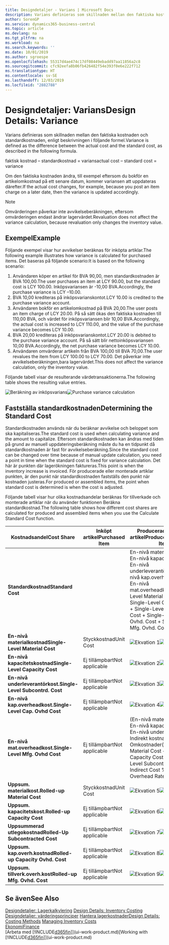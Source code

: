 ```yaml
---
title: Designdetaljer - Varians | Microsoft Docs
description: Varians definieras som skillnaden mellan den faktiska kostnaden och standardkostnaden, enligt beskrivningen i följande formel.
author: SorenGP
ms.service: dynamics365-business-central
ms.topic: article
ms.devlang: na
ms.tgt_pltfrm: na
ms.workload: na
ms.search.keywords: ''
ms.date: 10/01/2019
ms.author: sgroespe
ms.openlocfilehash: 55317d4ae474c17df08449ebadd97aa11856a2c8
ms.sourcegitcommit: cfc92eefa8b06fb426482f54e393f0e6e222f712
ms.translationtype: HT
ms.contentlocale: sv-SE
ms.lasthandoff: 12/03/2019
ms.locfileid: "2882788"
---
```

# <a name="design-details-variance"></a><span data-ttu-id="24a7f-103">Designdetaljer: Varians</span><span class="sxs-lookup"><span data-stu-id="24a7f-103">Design Details: Variance</span></span>
<span data-ttu-id="24a7f-104">Varians definieras som skillnaden mellan den faktiska kostnaden och standardkostnaden, enligt beskrivningen i följande formel.</span><span class="sxs-lookup"><span data-stu-id="24a7f-104">Variance is defined as the difference between the actual cost and the standard cost, as described in the following formula.</span></span>  

 <span data-ttu-id="24a7f-105">faktisk kostnad – standardkostnad = varians</span><span class="sxs-lookup"><span data-stu-id="24a7f-105">actual cost – standard cost = variance</span></span>  

 <span data-ttu-id="24a7f-106">Om den faktiska kostnaden ändra, till exempel eftersom du bokför en artikelomkostnad på ett senare datum, kommer variansen att uppdateras därefter.</span><span class="sxs-lookup"><span data-stu-id="24a7f-106">If the actual cost changes, for example, because you post an item charge on a later date, then the variance is updated accordingly.</span></span>  

> [!NOTE]  
>  <span data-ttu-id="24a7f-107">Omvärderingen påverkar inte avvikelseberäkningen, eftersom omvärderingen endast ändrar lagervärdet.</span><span class="sxs-lookup"><span data-stu-id="24a7f-107">Revaluation does not affect the variance calculation, because revaluation only changes the inventory value.</span></span>  

## <a name="example"></a><span data-ttu-id="24a7f-108">Exempel</span><span class="sxs-lookup"><span data-stu-id="24a7f-108">Example</span></span>  
 <span data-ttu-id="24a7f-109">Följande exempel visar hur avvikelser beräknas för inköpta artiklar.</span><span class="sxs-lookup"><span data-stu-id="24a7f-109">The following example illustrates how variance is calculated for purchased items.</span></span> <span data-ttu-id="24a7f-110">Det baseras på följande scenario:</span><span class="sxs-lookup"><span data-stu-id="24a7f-110">It is based on the following scenario:</span></span>  

1.  <span data-ttu-id="24a7f-111">Användaren köper en artikel för BVA 90,00, men standardkostnaden är BVA 100,00.</span><span class="sxs-lookup"><span data-stu-id="24a7f-111">The user purchases an item at LCY 90.00, but the standard cost is LCY 100.00.</span></span> <span data-ttu-id="24a7f-112">Inköpsvariansen är -10,00 BVA.</span><span class="sxs-lookup"><span data-stu-id="24a7f-112">Accordingly, the purchase variance is LCY –10.00.</span></span>  
2.  <span data-ttu-id="24a7f-113">BVA 10,00 krediteras på inköpsvarianskontot.</span><span class="sxs-lookup"><span data-stu-id="24a7f-113">LCY 10.00 is credited to the purchase variance account.</span></span>  
3.  <span data-ttu-id="24a7f-114">Användaren bokför en artikelomkostnad på BVA 20,00.</span><span class="sxs-lookup"><span data-stu-id="24a7f-114">The user posts an item charge of LCY 20.00.</span></span> <span data-ttu-id="24a7f-115">På så sätt ökas den faktiska kostnaden till 110,00 BVA, och värdet för inköpsvariansen blir 10,00 BVA.</span><span class="sxs-lookup"><span data-stu-id="24a7f-115">Accordingly, the actual cost is increased to LCY 110.00, and the value of the purchase variance becomes LCY 10.00.</span></span>  
4.  <span data-ttu-id="24a7f-116">BVA 20,00 krediteras på inköpsvarianskontot.</span><span class="sxs-lookup"><span data-stu-id="24a7f-116">LCY 20.00 is debited to the purchase variance account.</span></span> <span data-ttu-id="24a7f-117">På så sätt blir nettoinköpsvariansen 10,00 BVA.</span><span class="sxs-lookup"><span data-stu-id="24a7f-117">Accordingly, the net purchase variance becomes LCY 10.00.</span></span>  
5.  <span data-ttu-id="24a7f-118">Användaren omvärderar artikeln från BVA 100,00 till BVA 70,00.</span><span class="sxs-lookup"><span data-stu-id="24a7f-118">The user revalues the item from LCY 100.00 to LCY 70.00.</span></span> <span data-ttu-id="24a7f-119">Det påverkar inte avvikelseberäkningen,bara lagervärdet.</span><span class="sxs-lookup"><span data-stu-id="24a7f-119">This does not affect the variance calculation, only the inventory value.</span></span>  

 <span data-ttu-id="24a7f-120">Följande tabell visar de resulterande värdetransaktionerna.</span><span class="sxs-lookup"><span data-stu-id="24a7f-120">The following table shows the resulting value entries.</span></span>  

 <span data-ttu-id="24a7f-121">![Beräkning av inköpsvarians](media/design_details_inventory_costing_11_purchase_variance.png "Beräkning av inköpsvarians")</span><span class="sxs-lookup"><span data-stu-id="24a7f-121">![Purchase variance calculation](media/design_details_inventory_costing_11_purchase_variance.png "Purchase variance calculation")</span></span>  

## <a name="determining-the-standard-cost"></a><span data-ttu-id="24a7f-122">Fastställa standardkostnaden</span><span class="sxs-lookup"><span data-stu-id="24a7f-122">Determining the Standard Cost</span></span>  
 <span data-ttu-id="24a7f-123">Standardkostnaden används när du beräknar avvikelse och beloppet som ska kapitaliseras.</span><span class="sxs-lookup"><span data-stu-id="24a7f-123">The standard cost is used when calculating variance and the amount to capitalize.</span></span> <span data-ttu-id="24a7f-124">Eftersom standardkostnaden kan ändras med tiden på grund av manuell uppdateringsberäkning måste du ha en tidpunkt då standardkostnaden är fast för avvikelseberäkning.</span><span class="sxs-lookup"><span data-stu-id="24a7f-124">Since the standard cost can be changed over time because of manual update calculation, you need a point in time when the standard cost is fixed for variance calculation.</span></span> <span data-ttu-id="24a7f-125">Det här är punkten där lagerökningen faktureras.</span><span class="sxs-lookup"><span data-stu-id="24a7f-125">This point is when the inventory increase is invoiced.</span></span> <span data-ttu-id="24a7f-126">För producerade eller monterade artiklar punkten, är den punkt när standardkostnaden fastställs den punkt när kostnaden justeras.</span><span class="sxs-lookup"><span data-stu-id="24a7f-126">For produced or assembled items, the point when standard cost is determined is when the cost is adjusted.</span></span>  

 <span data-ttu-id="24a7f-127">Följande tabell visar hur olika kostnadsandelar beräknas för tillverkade och monterade artiklar när du använder funktionen Beräkna standardkostnad.</span><span class="sxs-lookup"><span data-stu-id="24a7f-127">The following table shows how different cost shares are calculated for produced and assembled items when you use the Calculate Standard Cost function.</span></span>  

|<span data-ttu-id="24a7f-128">Kostnadsandel</span><span class="sxs-lookup"><span data-stu-id="24a7f-128">Cost Share</span></span>|<span data-ttu-id="24a7f-129">Inköpt artikel</span><span class="sxs-lookup"><span data-stu-id="24a7f-129">Purchased Item</span></span>|<span data-ttu-id="24a7f-130">Producerad/monterad artikel</span><span class="sxs-lookup"><span data-stu-id="24a7f-130">Produced/Assembled Item</span></span>|  
|----------------|--------------------|------------------------------|  
|<span data-ttu-id="24a7f-131">**Standardkostnad**</span><span class="sxs-lookup"><span data-stu-id="24a7f-131">**Standard Cost**</span></span>||<span data-ttu-id="24a7f-132">En-nivå materialkostnad + En-nivå kapacitetskostnad + En-nivå underleverantörkost. + En-nivå kap.overheadkost. + En-nivå mat.overheadkost.</span><span class="sxs-lookup"><span data-stu-id="24a7f-132">Single-Level Material Cost + Single-Level Capacity Cost + Single-Level Subcontrd. Cost + Single-Level Cap. Ovhd. Cost + Single-Level Mfg. Ovhd. Cost</span></span>|  
|<span data-ttu-id="24a7f-133">**En-nivå materialkostnad**</span><span class="sxs-lookup"><span data-stu-id="24a7f-133">**Single-Level Material Cost**</span></span>|<span data-ttu-id="24a7f-134">Styckkostnad</span><span class="sxs-lookup"><span data-stu-id="24a7f-134">Unit Cost</span></span>|<span data-ttu-id="24a7f-135">![Ekvation 1](media/design_details_inventory_costing_11_equation_1.png "Ekvation 1")</span><span class="sxs-lookup"><span data-stu-id="24a7f-135">![Equation 1](media/design_details_inventory_costing_11_equation_1.png "Equation 1")</span></span>|  
|<span data-ttu-id="24a7f-136">**En-nivå kapacitetskostnad**</span><span class="sxs-lookup"><span data-stu-id="24a7f-136">**Single-Level Capacity Cost**</span></span>|<span data-ttu-id="24a7f-137">Ej tillämpbart</span><span class="sxs-lookup"><span data-stu-id="24a7f-137">Not applicable</span></span>|<span data-ttu-id="24a7f-138">![Ekvation 2](media/design_details_inventory_costing_11_equation_2.png "Ekvation 2")</span><span class="sxs-lookup"><span data-stu-id="24a7f-138">![Equation 2](media/design_details_inventory_costing_11_equation_2.png "Equation 2")</span></span>|  
|<span data-ttu-id="24a7f-139">**En-nivå underleverantörkost.**</span><span class="sxs-lookup"><span data-stu-id="24a7f-139">**Single-Level Subcontrd. Cost**</span></span>|<span data-ttu-id="24a7f-140">Ej tillämpbart</span><span class="sxs-lookup"><span data-stu-id="24a7f-140">Not applicable</span></span>|<span data-ttu-id="24a7f-141">![Ekvation 3](media/design_details_inventory_costing_11_equation_3.png "Ekvation 3")</span><span class="sxs-lookup"><span data-stu-id="24a7f-141">![Equation 3](media/design_details_inventory_costing_11_equation_3.png "Equation 3")</span></span>|  
|<span data-ttu-id="24a7f-142">**En-nivå kap.overheadkost.**</span><span class="sxs-lookup"><span data-stu-id="24a7f-142">**Single-Level Cap. Ovhd Cost**</span></span>|<span data-ttu-id="24a7f-143">Ej tillämpbart</span><span class="sxs-lookup"><span data-stu-id="24a7f-143">Not applicable</span></span>|<span data-ttu-id="24a7f-144">![Ekvation 4](media/design_details_inventory_costing_11_equation_4.png "Ekvation 4")</span><span class="sxs-lookup"><span data-stu-id="24a7f-144">![Equation 4](media/design_details_inventory_costing_11_equation_4.png "Equation 4")</span></span>|  
|<span data-ttu-id="24a7f-145">**En-nivå mat.overheadkost.**</span><span class="sxs-lookup"><span data-stu-id="24a7f-145">**Single-Level Mfg. Ovhd Cost**</span></span>|<span data-ttu-id="24a7f-146">Ej tillämpbart</span><span class="sxs-lookup"><span data-stu-id="24a7f-146">Not applicable</span></span>|<span data-ttu-id="24a7f-147">(En-nivå materialkostnad + En-nivå kapacitetskostnad + En-nivå underlev.kost.) \* Indirekt kostnad % / 100 + Omkostnader</span><span class="sxs-lookup"><span data-stu-id="24a7f-147">(Single-Level Material Cost + Single-Level Capacity Cost + Single-Level Subcontrd. Cost) \* Indirect Cost % / 100 + Overhead Rate</span></span>|  
|<span data-ttu-id="24a7f-148">**Uppsum. materialkost.**</span><span class="sxs-lookup"><span data-stu-id="24a7f-148">**Rolled-up Material Cost**</span></span>|<span data-ttu-id="24a7f-149">Styckkostnad</span><span class="sxs-lookup"><span data-stu-id="24a7f-149">Unit Cost</span></span>|<span data-ttu-id="24a7f-150">![Ekvation 5](media/design_details_inventory_costing_11_equation_5.png "Ekvation 5")</span><span class="sxs-lookup"><span data-stu-id="24a7f-150">![Equation 5](media/design_details_inventory_costing_11_equation_5.png "Equation 5")</span></span>|  
|<span data-ttu-id="24a7f-151">**Uppsum. kapacitetskost.**</span><span class="sxs-lookup"><span data-stu-id="24a7f-151">**Rolled-up Capacity Cost**</span></span>|<span data-ttu-id="24a7f-152">Ej tillämpbart</span><span class="sxs-lookup"><span data-stu-id="24a7f-152">Not applicable</span></span>|<span data-ttu-id="24a7f-153">![Ekvation 6](media/design_details_inventory_costing_11_equation_6.png "Ekvation 6")</span><span class="sxs-lookup"><span data-stu-id="24a7f-153">![Equation 6](media/design_details_inventory_costing_11_equation_6.png "Equation 6")</span></span>|  
|<span data-ttu-id="24a7f-154">**Uppsummerad utlegokostnad**</span><span class="sxs-lookup"><span data-stu-id="24a7f-154">**Rolled-Up Subcontracted Cost**</span></span>|<span data-ttu-id="24a7f-155">Ej tillämpbart</span><span class="sxs-lookup"><span data-stu-id="24a7f-155">Not applicable</span></span>|<span data-ttu-id="24a7f-156">![Ekvation 7](media/design_details_inventory_costing_11_equation_7.png "Ekvation 7")</span><span class="sxs-lookup"><span data-stu-id="24a7f-156">![Equation 7](media/design_details_inventory_costing_11_equation_7.png "Equation 7")</span></span>|  
|<span data-ttu-id="24a7f-157">**Uppsum. kap.overh.kostnad**</span><span class="sxs-lookup"><span data-stu-id="24a7f-157">**Rolled-up Capacity Ovhd. Cost**</span></span>|<span data-ttu-id="24a7f-158">Ej tillämpbart</span><span class="sxs-lookup"><span data-stu-id="24a7f-158">Not applicable</span></span>|<span data-ttu-id="24a7f-159">![Ekvation 8](media/design_details_inventory_costing_11_equation_8.png "Ekvation 8")</span><span class="sxs-lookup"><span data-stu-id="24a7f-159">![Equation 8](media/design_details_inventory_costing_11_equation_8.png "Equation 8")</span></span>|  
|<span data-ttu-id="24a7f-160">**Uppsum. tillverk.overh.kost**</span><span class="sxs-lookup"><span data-stu-id="24a7f-160">**Rolled-up Mfg. Ovhd. Cost**</span></span>|<span data-ttu-id="24a7f-161">Ej tillämpbart</span><span class="sxs-lookup"><span data-stu-id="24a7f-161">Not applicable</span></span>|<span data-ttu-id="24a7f-162">![Ekvation 9](media/design_details_inventory_costing_11_equation_9.png "Ekvation 9")</span><span class="sxs-lookup"><span data-stu-id="24a7f-162">![Equation 9](media/design_details_inventory_costing_11_equation_9.png "Equation 9")</span></span>|  

## <a name="see-also"></a><span data-ttu-id="24a7f-163">Se även</span><span class="sxs-lookup"><span data-stu-id="24a7f-163">See Also</span></span>  
 <span data-ttu-id="24a7f-164">[Designdetaljer: Lagerkalkylering](design-details-inventory-costing.md) </span><span class="sxs-lookup"><span data-stu-id="24a7f-164">[Design Details: Inventory Costing](design-details-inventory-costing.md) </span></span>  
 <span data-ttu-id="24a7f-165">[Designdetaljer: värderingsprinciper](design-details-costing-methods.md) [Hantera lagerkostnader](finance-manage-inventory-costs.md)</span><span class="sxs-lookup"><span data-stu-id="24a7f-165">[Design Details: Costing Methods](design-details-costing-methods.md) [Managing Inventory Costs](finance-manage-inventory-costs.md)</span></span>  
 [<span data-ttu-id="24a7f-166">Ekonomi</span><span class="sxs-lookup"><span data-stu-id="24a7f-166">Finance</span></span>](finance.md)  
 <span data-ttu-id="24a7f-167">[Arbeta med [!INCLUDE[d365fin](includes/d365fin_md.md)]](ui-work-product.md)</span><span class="sxs-lookup"><span data-stu-id="24a7f-167">[Working with [!INCLUDE[d365fin](includes/d365fin_md.md)]](ui-work-product.md)</span></span>
